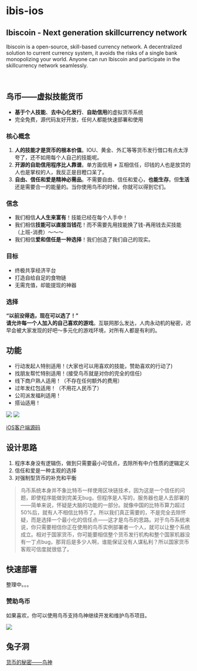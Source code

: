 # ibis-ios

## Ibiscoin - Next generation skillcurrency network

Ibiscoin is a open-source, skill-based currency network. A decentralized solution to current currency system, it avoids the risks of a single bank monopolizing your world. Anyone can run Ibiscoin and participate in the skillcurrency network seamlessly.

 

## 鸟币——虚拟技能货币  

- **基于个人技能**、**去中心化发行**、**自助信用**的虚拟货币系统
- 完全免费，源代码友好开放，任何人都能快速部署和使用

### 核心概念

1. **人的技能才是货币的根本价值**。IOU、黄金、外汇等等货币发行借口有点太浮夸了，还不如用每个人自己的技能呢。  
2. **开源的自助信用程序比人靠谱**。单方面信用 ≠ 互相信任，印钱的人也是放贷的人也是掌权的人，我反正是目瞪口呆了。  
3. **自由、信任和爱是精神必需品**。不需要自由、信任和爱心，**也能生存**。但**生活**还是需要合一的能量的。当你使用鸟币的时候，你就可以得到它们。  

### 信念

- 我们相信**人人生来富有**！技能已经在每个人手中！
- 我们相信**技能可以直接当钱花**！而不需要先用技能换了钱-再用钱去买技能（上班-消费）～～～
- 我们相信**爱和信任是一种选择**！我们创造了我们自己的现实。

### 目标
- 终极共享经济平台
- 打造自给自足的食物链
- 无需充值，却能提现的神器

### 选择
**“以前没得选，现在可以选了！”**  
**请允许每一个人加入的自己喜欢的游戏**。互联网那么发达，人肉永动机的秘密，迟早会被大家发现的好吧～多元化的游戏环境，对所有人都是有利的。  


## 功能
- 行动发起人特别适用！(大家也可以用喜欢的技能，赞助喜欢的行动了)
- 找朋友帮忙特别适用！(接受鸟币就是对你的完全的信任)
- 线下商户熟人适用！（不存在任何额外的费用）
- 过年发红包适用！（不用花人民币了）
- 公司派发福利适用！
- 搭讪适用！


![](https://github.com/ibiscoin/ibis-ios/blob/master/Screen/Launch320.jpg)
![](https://github.com/ibiscoin/ibis-ios/blob/master/Screen/Home320.jpg)  
 
[iOS客户端源码](https://github.com/ibiscoin/ibis-ios)

## 设计思路  

1. 程序本身没有逻辑伤，做到只需要最小可信点，去除所有中介性质的逻辑定义  
2. 信任和爱是一种主观的选择
3. 对强制型货币的补充和平衡

>鸟币系统本身并不象比特币一样使用区块链技术，因为这是一个信任的问题，即使程序能做到完美无bug，但程序是人写的，服务器也是人去部署的——简单来说，怀疑是大脑的功能的一部分。就像中国的比特币算力超过50%后，就有人不相信比特币了。所以我们真正需要的，不是完全去除怀疑，而是选择一个最小化的信任点——这才是鸟币的思路。对于鸟币系统来说，你只需要相信你正在使用的鸟币实例部署者一个人，就可以让整个系统成立。相对于国家货币，你可能要相信整个货币发行机构和整个国家机器没有一丁点bug，那背后是多少人啊，谁能保证没有人谋私利？所以国家货币客观可信度就很低了。


## 快速部署
整理中。。。

### 赞助鸟币

如果喜欢，你可以使用鸟币支持鸟神继续开发和维护鸟币项目。

![](https://github.com/ibiscoin/ibis-ios/blob/master/Tmpl_QRCode/qrcode_tmpl_a_example.png)  

## 兔子洞
[货币的秘密——鸟神](https://github.com/ibiscoin/ibis-ios/blob/master/SECRET.md)
